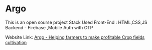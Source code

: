 # Argo

This is an open sourse project 
Stack Used 
Front-End : HTML,CSS,JS
Backend - Firebase ,Mobile Auth with OTP 

Website Link: [Argo - Helping farmers to make profitable Crop fields cultivation](https://luminous-daffodil-344002.netlify.app)
